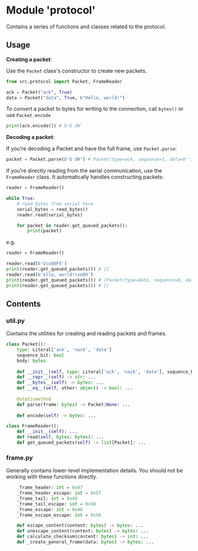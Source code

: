 # Module 'protocol'

Contains a series of functions and classes related to the protocol.

## Usage
**Creating a packet**:

Use the `Packet` class's constructor to create new packets.
```py
from src.protocol import Packet, FrameReader

ack = Packet("ack", True)
data = Packet("data", True, b"Hello, world!")
```

To convert a packet to bytes for writing to the connection, call `bytes()` or use `Packet.encode`

```py
print(ack.encode()) # b'G dH'
```

**Decoding a packet**:

If you're decoding a Packet and have the full frame, use `Packet.parse`:

```py
packet = Packet.parse(b'G dH') # Packet(type=ack, sequence=1, data=b'')
```

If you're directly reading from the serial communication, use the `FrameReader` class. It automatically handles constructing packets:
```py
reader = FrameReader()

while True:
    # read bytes from serial here
    serial_bytes = read_bytes()
    reader.read(serial_bytes)

    for packet in reader.get_queued_packets():
        print(packet)
```

e.g.
```py
reader = FrameReader()

reader.read(b'G\x80FX')
print(reader.get_queued_packets()) # []
reader.read(b'ello, world!\xe8H')
print(reader.get_queued_packets()) # [Packet(type=data, sequence=0, data=b'Hello, world!')]
print(reader.get_queued_packets()) # []
```

## Contents
### util.py
Contains the utilities for creating and reading packets and frames.
```py
class Packet():
    type: Literal['ack', 'nack', 'data']
    sequence_bit: bool
    body: bytes
    
    def __init__(self, type: Literal['ack', 'nack', 'data'], sequence_bit: bool, body: bytes|None = None): ...
    def __repr__(self) -> str: ...
    def __bytes__(self) -> bytes: ...
    def __eq__(self, other: object) -> bool: ...
    
    @staticmethod
    def parse(frame: bytes) -> Packet|None: ...
    
    def encode(self) -> bytes: ...

class FrameReader():
    def __init__(self): ...
    def read(self, bytes: bytes): ...
    def get_queued_packets(self) -> list[Packet]: ...
```

### frame.py

Generally contains lower-level implementation details. You should not be working with these functions directly.
```py
    _frame_header: int = 0x47
    _frame_header_escape: int = 0x57
    _frame_tail: int = 0x48
    _frame_tail_escape: int = 0x58
    _frame_escape: int = 0x46
    _frame_escape_escape: int = 0x56

    def escape_content(content: bytes) -> bytes: ...
    def unescape_content(content: bytes) -> bytes: ...
    def calculate_checksum(content: bytes) -> int: ... 
    def _create_general_frame(data: bytes) -> bytes: ...
```

